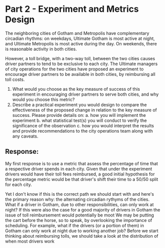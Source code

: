 # Part 2 - Experiment and Metrics Design

The neighboring cities of Gotham and Metropolis have complementary circadian rhythms: on weekdays, Ultimate Gotham is most active at night, and Ultimate Metropolis is most active during the day. On weekends, there is reasonable activity in both cities.

However, a toll bridge, with a two-way toll, between the two cities causes driver partners to tend to be exclusive to each city. The Ultimate managers of city operations for the two cities have proposed an experiment to encourage driver partners to be available in both cities, by reimbursing all toll costs.

1. What would you choose as the key measure of success of this experiment in encouraging driver partners to serve both cities, and why would you choose this metric?
2. Describe a practical experiment you would design to compare the effectiveness of the proposed change in relation to the key measure of success. Please provide details on:
    a. how you will implement the experiment
    b. what statistical test(s) you will conduct to verify the significance of the observation
    c. how you would interpret the results and provide recommendations to the city operations team along with any caveats.
    

## Response:

My first response is to use a metric that assess the percentage of time that a respective driver spends in each city. Given that under the experiment drivers would have their toll fees reimbursed, a good initial hypothesis for the percentage metric would be that driver's shift their time to a 50/50 split for each city. 

Yet I don't know if this is the correct path we should start with and here's the primary reason why: the alternating circadian rythyms of the cities. What if a driver in Gotham, due to other responsibilities, can only work at night? If this were also the case for a good majority of drivers in Gotham the issue of toll reimbursement would potentially be moot  We may be putting the cart before the horse, so to speak, by overlooking the importance of scheduling. For example, what if the drivers (or a portion of them) in Gotham can only work at night due to working another job? Before we start thinking about reimbursing tolls, we should take a look at the distribution of when most drivers work



